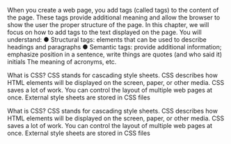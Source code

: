 When you create a web page, you add 
 tags (called tags) to the content of the page. These tags provide additional meaning and allow the browser to show the user the proper structure of the page. 
 In this chapter, we will focus on how to add tags to the text displayed on the page. You will understand: 
 ● Structural tags: elements that can be used to describe 
 headings and paragraphs 
 ● Semantic tags: provide additional information; 
 emphasize position in a sentence, 
 write things are quotes (and who said it) 
 initials The meaning of acronyms, etc.

 What is CSS? 
 CSS stands for cascading style sheets. 
 CSS describes how HTML elements will be displayed on the screen, paper, or other media. 
 CSS saves a lot of work. You can control the layout of multiple web pages at once. 
 External style sheets are stored in CSS files

 What is CSS? 
 CSS stands for cascading style sheets. 
 CSS describes how HTML elements will be displayed on the screen, paper, or other media. 
 CSS saves a lot of work. You can control the layout of multiple web pages at once. 
 External style sheets are stored in CSS files